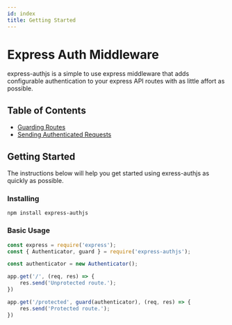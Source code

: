 ```yaml
---
id: index
title: Getting Started
---
```

# Express Auth Middleware
express-authjs is a simple to use express middleware that adds configurable authentication to your express API routes with as little affort as possible.

## Table of Contents
- [Guarding Routes](guarding-routes)
- [Sending Authenticated Requests](sending-auth-requests)

## Getting Started
The instructions below will help you get started using exress-authjs as quickly as possible.

### Installing
```
npm install express-authjs
```

### Basic Usage
```javascript
const express = require('express');
const { Authenticator, guard } = require('express-authjs');

const authenticator = new Authenticator();

app.get('/', (req, res) => {
    res.send('Unprotected route.');
})

app.get('/protected', guard(authenticator), (req, res) => {
    res.send('Protected route.');
})
```
